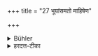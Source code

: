 +++
title = "27 भूयांसमतो माहिषेण"

+++

<details><summary>Bühler</summary>

27. Buffalo's (meat) for a longer (time) than that.
</details>

<details><summary>हरदत्त-टीका</summary>

## सूत्रम्
भूयांसमतो माहिषेण ॥ २६ ॥  
## टिप्पनी
माहिषेण मांसेन, अतः सम्वत्सरात् भूयांसं बहुतरं कालं पितृणां प्रीतिर्भवति ॥ २६ ॥
</details>
